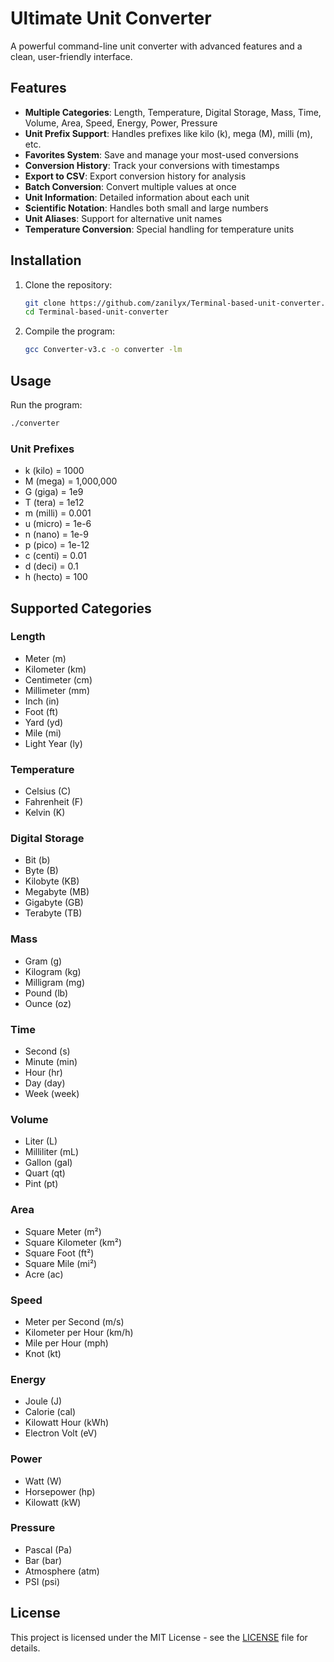 # Ultimate Unit Converter

A powerful command-line unit converter with advanced features and a clean, user-friendly interface.

## Features

- **Multiple Categories**: Length, Temperature, Digital Storage, Mass, Time, Volume, Area, Speed, Energy, Power, Pressure
- **Unit Prefix Support**: Handles prefixes like kilo (k), mega (M), milli (m), etc.
- **Favorites System**: Save and manage your most-used conversions
- **Conversion History**: Track your conversions with timestamps
- **Export to CSV**: Export conversion history for analysis
- **Batch Conversion**: Convert multiple values at once
- **Unit Information**: Detailed information about each unit
- **Scientific Notation**: Handles both small and large numbers
- **Unit Aliases**: Support for alternative unit names
- **Temperature Conversion**: Special handling for temperature units

## Installation

1. Clone the repository:
   ```bash
   git clone https://github.com/zanilyx/Terminal-based-unit-converter.git
   cd Terminal-based-unit-converter
   ```

2. Compile the program:
   ```bash
   gcc Converter-v3.c -o converter -lm
   ```

## Usage

Run the program:
```bash
./converter
```

### Unit Prefixes
- k (kilo) = 1000
- M (mega) = 1,000,000
- G (giga) = 1e9
- T (tera) = 1e12
- m (milli) = 0.001
- u (micro) = 1e-6
- n (nano) = 1e-9
- p (pico) = 1e-12
- c (centi) = 0.01
- d (deci) = 0.1
- h (hecto) = 100

## Supported Categories

### Length
- Meter (m)
- Kilometer (km)
- Centimeter (cm)
- Millimeter (mm)
- Inch (in)
- Foot (ft)
- Yard (yd)
- Mile (mi)
- Light Year (ly)

### Temperature
- Celsius (C)
- Fahrenheit (F)
- Kelvin (K)

### Digital Storage
- Bit (b)
- Byte (B)
- Kilobyte (KB)
- Megabyte (MB)
- Gigabyte (GB)
- Terabyte (TB)

### Mass
- Gram (g)
- Kilogram (kg)
- Milligram (mg)
- Pound (lb)
- Ounce (oz)

### Time
- Second (s)
- Minute (min)
- Hour (hr)
- Day (day)
- Week (week)

### Volume
- Liter (L)
- Milliliter (mL)
- Gallon (gal)
- Quart (qt)
- Pint (pt)

### Area
- Square Meter (m²)
- Square Kilometer (km²)
- Square Foot (ft²)
- Square Mile (mi²)
- Acre (ac)

### Speed
- Meter per Second (m/s)
- Kilometer per Hour (km/h)
- Mile per Hour (mph)
- Knot (kt)

### Energy
- Joule (J)
- Calorie (cal)
- Kilowatt Hour (kWh)
- Electron Volt (eV)

### Power
- Watt (W)
- Horsepower (hp)
- Kilowatt (kW)

### Pressure
- Pascal (Pa)
- Bar (bar)
- Atmosphere (atm)
- PSI (psi)

## License

This project is licensed under the MIT License - see the [LICENSE](LICENSE) file for details. 